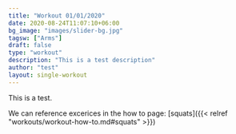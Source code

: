 ```yaml
---
title: "Workout 01/01/2020"
date: 2020-08-24T11:07:10+06:00
bg_image: "images/slider-bg.jpg"
tagsw: ["Arms"]
draft: false
type: "workout"
description: "This is a test description"
author: "test"
layout: single-workout
---
```


This is a test.

We can reference excerices in the how to page: [squats]({{< relref "workouts/workout-how-to.md#squats" >}})
